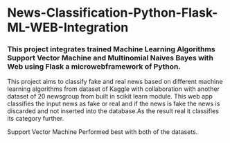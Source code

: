 # News-Classification-Python-Flask-ML-WEB-Integration
### This project integrates trained Machine Learning Algorithms Support Vector Machine and Multinomial Naives Bayes with Web using Flask a microwebframework of Python.

This project aims to classify fake and real news based on different machine learning algorithms from dataset of Kaggle with collaboration with another dataset of 20
newsgroup from built in scikit learn module. This web app classifies the input news as fake or real and if the news is fake the news is discarded and not inserted into 
the database.As the result real it classifies its category further.

Support Vector Machine Performed best with both of the datasets.

